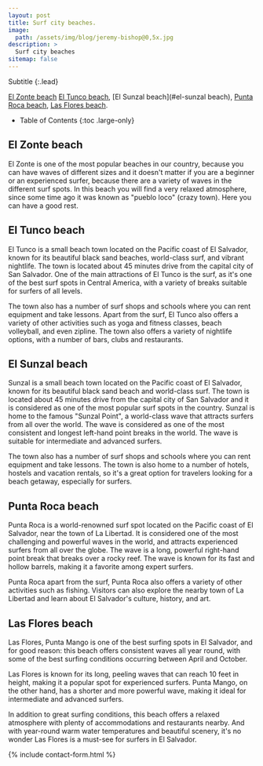 ```yaml
---
layout: post
title: Surf city beaches.
image:
  path: /assets/img/blog/jeremy-bishop@0,5x.jpg
description: >
  Surf city beaches
sitemap: false
---
```

Subtitle
{:.lead}

[El Zonte beach](#el-zonte-beach) [El Tunco beach](#el-tunco-beach), [El Sunzal beach](#el-sunzal beach), [Punta Roca beach](#punta-roca-beach), [Las Flores beach](#las-flores-beach).

- Table of Contents
{:toc .large-only}

## El Zonte beach

El Zonte is one of the most popular beaches in our country, because you can have waves of different sizes and it doesn't matter if you are a beginner or an experienced surfer, because there are a variety of waves in the different surf spots.
In this beach you will find a very relaxed atmosphere, since some time ago it was known as "pueblo loco" (crazy town). Here you can have a good rest.

## El Tunco beach

El Tunco is a small beach town located on the Pacific coast of El Salvador, known for its beautiful black sand beaches, world-class surf, and vibrant nightlife. The town is located about 45 minutes drive from the capital city of San Salvador.
One of the main attractions of El Tunco is the surf, as it's one of the best surf spots in Central America, with a variety of breaks suitable for surfers of all levels.

The town also has a number of surf shops and schools where you can rent equipment and take lessons.
Apart from the surf, El Tunco also offers a variety of other activities such as yoga and fitness classes, beach volleyball, and even zipline. The town also offers a variety of nightlife options, with a number of bars, clubs and restaurants.

## El Sunzal beach

Sunzal is a small beach town located on the Pacific coast of El Salvador, known for its beautiful black sand beach and world-class surf. The town is located about 45 minutes drive from the capital city of San Salvador and it is considered as one of the most popular surf spots in the country.
Sunzal is home to the famous "Sunzal Point", a world-class wave that attracts surfers from all over the world. The wave is considered as one of the most consistent and longest left-hand point breaks in the world. The wave is suitable for intermediate and advanced surfers.

The town also has a number of surf shops and schools where you can rent equipment and take lessons. The town is also home to a number of hotels, hostels and vacation rentals, so it's a great option for travelers looking for a beach getaway, especially for surfers.

## Punta Roca beach

Punta Roca is a world-renowned surf spot located on the Pacific coast of El Salvador, near the town of La Libertad. It is considered one of the most challenging and powerful waves in the world, and attracts experienced surfers from all over the globe.
The wave is a long, powerful right-hand point break that breaks over a rocky reef. The wave is known for its fast and hollow barrels, making it a favorite among expert surfers.

Punta Roca apart from the surf, Punta Roca also offers a variety of other activities such as fishing. Visitors can also explore the nearby town of La Libertad and learn about El Salvador's culture, history, and art.

## Las Flores beach

Las Flores, Punta Mango is one of the best surfing spots in El Salvador, and for good reason: this beach offers consistent waves all year round, with some of the best surfing conditions occurring between April and October.

Las Flores is known for its long, peeling waves that can reach 10 feet in height, making it a popular spot for experienced surfers. Punta Mango, on the other hand, has a shorter and more powerful wave, making it ideal for intermediate and advanced surfers.

In addition to great surfing conditions, this beach offers a relaxed atmosphere with plenty of accommodations and restaurants nearby. And with year-round warm water temperatures and beautiful scenery, it's no wonder Las Flores is a must-see for surfers in El Salvador.

{% include contact-form.html %}
